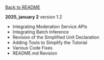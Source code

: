 [Back to README](https://github.com/MaxiDonkey/Test/blob/main/README.md)

**2025, january 2** version 1.2
- Integrating Moderation Service APIs
- Integrating Batch Inference
- Revision of the Simplified Unit Declaration
- Adding Tools to Simplify the Tutorial
- Various Code Fixes
- README.md Revision